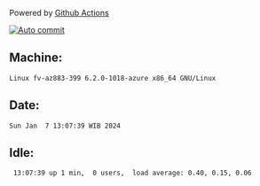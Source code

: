 Powered by [Github Actions](https://github.com/features/actions)

[![Auto commit](https://github.com/hiage/workstation/workflows/Auto%20commit/badge.svg)](https://github.com/hiage/workstation/actions?query=workflow%3A%22Auto+commit%22)

## Machine:
```
Linux fv-az883-399 6.2.0-1018-azure x86_64 GNU/Linux
```
## Date:
```
Sun Jan  7 13:07:39 WIB 2024
```
## Idle:
```
 13:07:39 up 1 min,  0 users,  load average: 0.40, 0.15, 0.06
```
